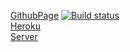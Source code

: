 [GithubPage](https://evgeniy-varlamov.github.io/ahj9__7.3__ModernImageManage__front/)
[![Build status](https://ci.appveyor.com/api/projects/status/5w2mchf25y1eniba?svg=true)](https://ci.appveyor.com/project/Evgeniy-Varlamov/ahj9-7-3-modernimagemanage-front)  
[Heroku](https://ahj-9-7-3.herokuapp.com)  
[Server](https://github.com/Evgeniy-Varlamov/ahj9__7.3__ModernImageManage__back)